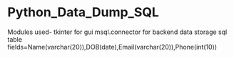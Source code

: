 # Python_Data_Dump_SQL
Modules used-
tkinter for gui
msql.connector for backend data storage
sql table fields=Name(varchar(20)),DOB(date),Email(varchar(20)),Phone(int(10))

